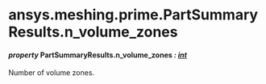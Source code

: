 <a id="ansys-meshing-prime-partsummaryresults-n-volume-zones"></a>

# ansys.meshing.prime.PartSummaryResults.n_volume_zones

<a id="ansys.meshing.prime.PartSummaryResults.n_volume_zones"></a>

#### *property* PartSummaryResults.n_volume_zones *: [int](https://docs.python.org/3.11/library/functions.html#int)*

Number of volume zones.

<!-- !! processed by numpydoc !! -->
